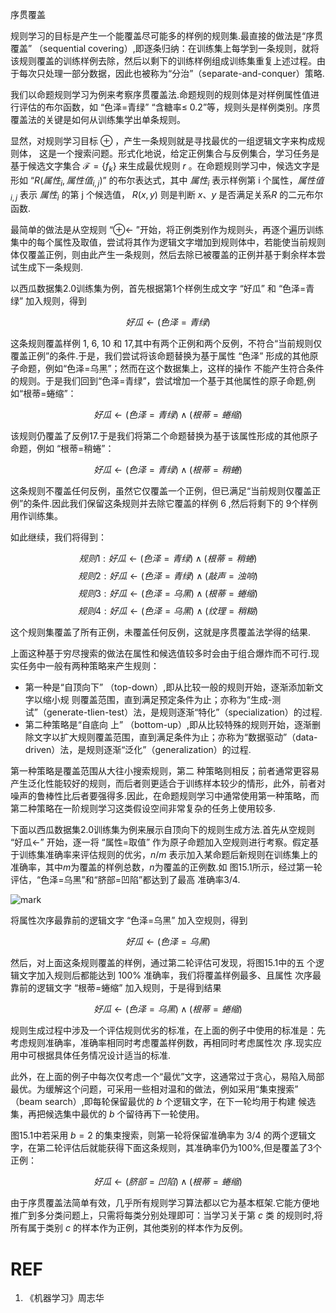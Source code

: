 序贯覆盖


规则学习的目标是产生一个能覆盖尽可能多的样例的规则集.最直接的做法是“序贯覆盖” （sequential covering）,即逐条归纳：在训练集上每学到一条规则，就将该规则覆盖的训练样例去除，然后以剩下的训练样例组成训练集重复上述过程。由于每次只处理一部分数据，因此也被称为“分治”（separate-and-conquer）策略.

我们以命题规则学习为例来考察序贯覆盖法.命题规则的规则体是对样例属性值进行评估的布尔函数，如 “色泽=青绿” “含糖率$\leq$ 0.2”等，规则头是样例类别。序贯覆盖法的关键是如何从训练集学出单条规则。

显然，对规则学习目标 $\oplus$ ，产生一条规则就是寻找最优的一组逻辑文字来构成规则体， 这是一个搜索问题。形式化地说，给定正例集合与反例集合，学习任务是基于候选文字集合 $\mathcal{F}=\{f_k\}$ 来生成最优规则 $r$ 。在命题规则学习中，候选文字是形如 “$R(属性_i,属性值_{i,j})$” 的布尔表达式，其中 $属性_i$ 表示样例第 i 个属性，$属性值_{i,j}$ 表示 $属性_i$ 的第 j 个候选值， $R(x,y)$ 则是判断 $x$、$y$ 是否满足关系$R$ 的二元布尔函数.

最简单的做法是从空规则 “$\oplus \leftarrow$ ”开始，将正例类别作为规则头，再逐个遍历训练集中的每个属性及取值，尝试将其作为逻辑文字増加到规则体中，若能使当前规则体仅覆盖正例，则由此产生一条规则，然后去除已被覆盖的正例并基于剩余样本尝试生成下一条规则.


以西瓜数据集2.0训练集为例，首先根据第1个样例生成文字 “好瓜” 和 “色泽=青绿” 加入规则，得到

$$好瓜\leftarrow (色泽=青绿)$$


这条规则覆盖样例 1, 6, 10 和 17,其中有两个正例和两个反例，不符合“当前规则仅覆盖正例”的条件.于是，我们尝试将该命题替换为基于属性 “色泽” 形成的其他原子命题，例如“色泽=乌黑”；然而在这个数据集上，这样的操作 不能产生符合条件的规则。于是我们回到“色泽=青绿”，尝试增加一个基于其他属性的原子命题,例如“根蒂=蜷缩”：

$$好瓜\leftarrow (色泽=青绿)\wedge(根蒂=蜷缩)$$

该规则仍覆盖了反例17.于是我们将第二个命题替换为基于该属性形成的其他原子命题，例如 “根蒂=稍蜷”：

$$好瓜\leftarrow (色泽=青绿)\wedge(根蒂=稍蜷)$$


这条规则不覆盖任何反例，虽然它仅覆盖一个正例，但已满足“当前规则仅覆盖正例”的条件.因此我们保留这条规则并去除它覆盖的样例 6 ,然后将剩下的 9个样例用作训练集。

如此继续，我们将得到：


$$规则1:好瓜\leftarrow (色泽=青绿)\wedge(根蒂=稍蜷)$$
$$规则2:好瓜\leftarrow (色泽=青绿)\wedge(敲声=浊响)$$
$$规则3:好瓜\leftarrow (色泽=乌黑)\wedge(根蒂=蜷缩)$$
$$规则4:好瓜\leftarrow (色泽=乌黑)\wedge(纹理=稍糊)$$


这个规则集覆盖了所有正例，未覆盖任何反例，这就是序贯覆盖法学得的结果.



上面这种基于穷尽搜索的做法在属性和候选值较多时会由于组合爆炸而不可行.现实任务中一般有两种策略来产生规则：

- 第一种是“自顶向下” （top-down）,即从比较一般的规则开始，逐渐添加新文字以缩小规 则覆盖范围，直到满足预定条件为止；亦称为“生成-测试”（generate-tlien-test）法，是规则逐渐“特化”（specialization）的过程.
- 第二种策略是“自底向 上” （bottom-up）,即从比较特殊的规则开始，逐渐删除文字以扩大规则覆盖范围，直到满足条件为止；亦称为“数据驱动”（data-driven）法，是规则逐渐“泛化”（generalization）的过程.

第一种策略是覆盖范围从大往小搜索规则，第二 种策略则相反；前者通常更容易产生泛化性能较好的规则，而后者则更适合于训练样本较少的情形，此外，前者对噪声的鲁棒性比后者要强得多.因此，在命题规则学习中通常使用第一种策略，而第二种策略在一阶规则学习这类假设空间非常复杂的任务上使用较多.

下面以西瓜数据集2.0训练集为例来展示自顶向下的规则生成方法.首先从空规则 “好瓜$\leftarrow$” 开始，逐一将 “属性=取值” 作为原子命题加入空规则进行考察。假定基于训练集准确率来评估规则的优劣，$n/m$ 表示加入某命题后新规则在训练集上的准确率，其中$m$为覆盖的样例总数，$n$为覆盖的正例数.如 图15.1所示，经过第一轮评估，“色泽=乌黑”和“脐部=凹陷”都达到了最高 准确率3/4.

![mark](http://pacdb2bfr.bkt.clouddn.com/blog/image/180701/HJBb6Bk0jc.png?imageslim)


将属性次序最靠前的逻辑文字 “色泽=乌黑” 加入空规则，得到

$$好瓜\leftarrow (色泽=乌黑)$$


然后，对上面这条规则覆盖的样例，通过第二轮评估可发现，将图15.1中的五 个逻辑文字加入规则后都能达到 100% 准确率，我们将覆盖样例最多、且属性 次序最靠前的逻辑文字 “根蒂=蜷缩” 加入规则，于是得到结果

$$好瓜\leftarrow (色泽=乌黑)\wedge(根蒂=蜷缩)$$


规则生成过程中涉及一个评估规则优劣的标准，在上面的例子中使用的标准是：先考虑规则准确率，准确率相同时考虑覆盖样例数，再相同时考虑属性次 序.现实应用中可根据具体任务情况设计适当的标准.

此外，在上面的例子中每次仅考虑一个“最优”文字，这通常过于贪心，易陷入局部最优。为缓解这个问题，可采用一些相对温和的做法，例如采用“集束搜索” （beam search）,即每轮保留最优的 $b$ 个逻辑文字，在下一轮均用于构建 候选集，再把候选集中最优的 $b$ 个留待再下一轮使用。

图15.1中若采用 $b=2$ 的集束搜索，则第一轮将保留准确率为 $3/4$ 的两个逻辑文字，在第二轮评估后就能获得下面这条规则，其准确率仍为100%,但是覆盖了3个正例：

$$好瓜\leftarrow (脐部=凹陷)\wedge(根蒂=蜷缩)$$


由于序贯覆盖法简单有效，几乎所有规则学习算法都以它为基本框架.它能方便地推广到多分类问题上，只需将每类分别处理即可：当学习关于第 $c$ 类 的规则时,将所有属于类别 $c$ 的样本作为正例，其他类别的样本作为反例。






# REF
1. 《机器学习》周志华
